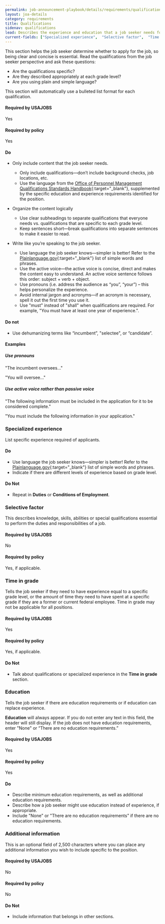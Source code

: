 ```yaml
---
permalink: job-announcement-playbook/details/requirements/qualifications/
layout: joa-details
category: requirements
title: Qualifications
sidenav: qualifications
lead: Describes the experience and education that a job seeker needs for the job. When hiring for multiple grade levels, you must explain the qualifications for each grade level.  
current-fields: ["Specialized experience",  "Selective factor",  "Time in grade",  "Education",  "Additional information"]
---
```

This section helps the job seeker determine whether to apply for the job, so being clear and concise is essential. Read the qualifications from the job seeker perspective and ask these questions:

* Are the qualifications specific? 
* Are they described appropriately at each grade level? 
* Are you using plain and simple language? 

This section will automatically use a bulleted list format for each qualification.

<div class="usajobs-recruitment-joa-playbook-details__container">
<div class="usajobs-recruitment-joa-playbook-details__required-by-usajobs">
  <h4>Required by USAJOBS</h4>
  <p>Yes</p>
</div>
<div class="usajobs-recruitment-joa-playbook-details__required-by-policy">
  <h4>Required by policy</h4>
  <p>Yes</p>
</div>
</div>

<h4><span class="fa fa-check"></span> Do</h4>

* Only include content that the job seeker needs.
  * Only include qualifications—don’t include background checks, job locations, etc.
  * Use the language from the [Office of Personnel Management Qualifications Standards Handbook](https://www.opm.gov/policy-data-oversight/classification-qualifications/classifying-general-schedule-positions/){:target="\_blank"}, supplemented by the specific education and experience requirements identified for the position.

* Organize the content logically
  * Use clear subheadings to separate qualifications that everyone needs vs. qualifications that are specific to each grade level.
  * Keep sentences short—break qualifications into separate sentences to make it easier to read.

* Write like you’re speaking to the job seeker.
  * Use language the job seeker knows—simpler is better! Refer to the [Plainlanguage.gov](http://www.plainlanguage.gov/){:target="\_blank"} list of simple words and phrases.
  * Use the active voice—the active voice is concise, direct and makes the content easy to understand. An active voice sentence follows this order: subject + verb + object.
  * Use pronouns (i.e. address the audience as “you”, “your”) – this helps personalize the experience.
  * Avoid internal jargon and acronyms—if an acronym is necessary, spell it out the first time you use it. 
  * Use "must" instead of "shall" when qualifications are required. For example, "You must have at least one year of experience.".

<h4><span class="fa fa-times"></span> Do not</h4>

* Use dehumanizing terms like “incumbent”, "selectee", or “candidate”.

#### Examples

<div class="usajobs-recruitment-joa-playbook-details__suggested-text">
<h5>Use pronouns</h5>
<span class="fa fa-times"></span> "The incumbent oversees..."

<span class="fa fa-check"></span> "You will oversee..."
</div>

<div class="usajobs-recruitment-joa-playbook-details__suggested-text">
<h5>Use active voice rather than passive voice</h5>
<span class="fa fa-times"></span> "The following information must be included in the application for it to be considered complete."

<span class="fa fa-check"></span> "You must include the following information in your application."
</div>

### Specialized experience

List specific experience required of applicants.

<div class="usajobs-recruitment-joa-playbook-details__container">
<div class="usajobs-recruitment-joa-playbook-details__do">
  <h4><span class="fa fa-check"></span> Do</h4>
  
  * Use language the job seeker knows—simpler is better! Refer to the [Plainlanguage.gov](http://www.plainlanguage.gov/){:target="\_blank"} list of simple words and phrases.
  * Indicate if there are different levels of experience based on grade level.
</div>
<div class="usajobs-recruitment-joa-playbook-details__do-not">
  <h4><span class="fa fa-times"></span> Do Not</h4>
  
  * Repeat in **Duties** or **Conditions of Employment**.
</div>
</div>


### Selective factor

This describes knowledge, skills, abilities or special qualifications essential to perform the duties and responsibilities of a job.

<div class="usajobs-recruitment-joa-playbook-details__container">
<div class="usajobs-recruitment-joa-playbook-details__required-by-usajobs">
  <h4>Required by USAJOBS</h4>
  <p>No</p>
</div>
<div class="usajobs-recruitment-joa-playbook-details__required-by-policy">
  <h4>Required by policy</h4>
  <p>Yes, if applicable.</p>
</div>
</div>

### Time in grade

Tells the job seeker if they need to have experience equal to a specific grade level, or the amount of time they need to have spent at a specific grade if they are a former or current federal employee. Time in grade may not be applicable for all positions.  

<div class="usajobs-recruitment-joa-playbook-details__container">
<div class="usajobs-recruitment-joa-playbook-details__required-by-usajobs">
  <h4>Required by USAJOBS</h4>
  <p>Yes</p>
</div>
<div class="usajobs-recruitment-joa-playbook-details__required-by-policy">
  <h4>Required by policy</h4>
  <p>Yes, if applicable.</p>
</div>
</div>

<div class="usajobs-recruitment-joa-playbook-details__container">
<div class="usajobs-recruitment-joa-playbook-details__do-not">
  <h4><span class="fa fa-times"></span> Do Not</h4>
  
  * Talk about qualifications or specialized experience in the **Time in grade** section.
</div>
</div>

### Education

Tells the job seeker if there are education requirements or if education can replace experience.  

**Education** will always appear. If you do not enter any text in this field, the header will still display. If the job does not have education requirements, enter "None" or “There are no education requirements.” 

<div class="usajobs-recruitment-joa-playbook-details__container">
<div class="usajobs-recruitment-joa-playbook-details__required-by-usajobs">
  <h4>Required by USAJOBS</h4>
  <p>Yes</p>
</div>
<div class="usajobs-recruitment-joa-playbook-details__required-by-policy">
  <h4>Required by policy</h4>
  <p>Yes</p>
</div>
</div>

<div class="usajobs-recruitment-joa-playbook-details__container">
<div class="usajobs-recruitment-joa-playbook-details__do">
  <h4><span class="fa fa-check"></span> Do</h4>
  
  * Describe minimum education requirements, as well as additional education requirements.
  * Describe how a job seeker might use education instead of experience, if appropriate.
  * Include "None" or "There are no education requirements" if there are no education requirements.
</div>
</div>

### Additional information 

This is an optional field of 2,500 characters where you can place any additional information you wish to include specific to the position. 

<div class="usajobs-recruitment-joa-playbook-details__container">
<div class="usajobs-recruitment-joa-playbook-details__required-by-usajobs">
  <h4>Required by USAJOBS</h4>
  <p>No</p>
</div>
<div class="usajobs-recruitment-joa-playbook-details__required-by-policy">
  <h4>Required by policy</h4>
  <p>No</p>
</div>
</div>

<div class="usajobs-recruitment-joa-playbook-details__container">
<div class="usajobs-recruitment-joa-playbook-details__do-not">
  <h4><span class="fa fa-times"></span> Do Not</h4>
  
  * Include information that belongs in other sections.
</div>
</div> 

 

<!-- div class="usajobs-recruitment-joa-playbook-details__suggested-text">
<h5>Suggested text</h5>
<h4>Qualifications for former/current federal employees</h4>
<p><em>If you're a former or current federal employee, you must meet these qualifications in addition to the qualifications above.</em></p>
<p><strong>Time in Grade Requirement:</strong> Applicants who have held a General Schedule (GS) position within the last 52 weeks must have a 52 weeks of Federal service at the GS-[insert grade] grade (or equivalent).</p>
<p>Some federal jobs allow you to substitute your education for the required specialized experience in order to qualify. For this job, you may qualify if you education meets the definitions below:</p>
<p>Have 2 years of progressively higher level graduate education leading to a master's degree or master's or equivalent graduate degree.</p>
</div -->

